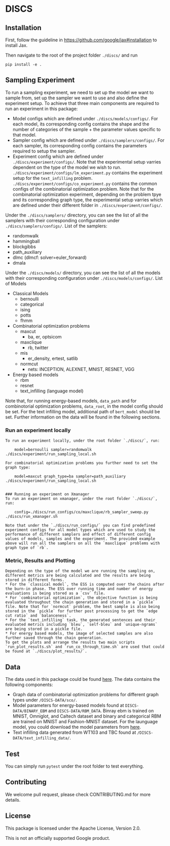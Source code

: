 # DISCS

## Installation

First, follow the guideline in https://github.com/google/jax#installation to
install Jax.

Then navigate to the root of the project folder `./discs/` and run

    pip install -e .

## Sampling Experiment
To run a sampling experiment, we need to set up the model we want to sample from, set up the sampler we want to use and also define the experiment setup. To achieve that three main components are required to run an experiment in this package:
* Model configs which are defined under `./discs/models/configs/`. For each model, its corresponding config contains the shape and the number of categories of the sample + the parameter values specific to that model.
* Sampler config which are defined under `./discs/samplers/configs/`. For each sampler, its corresponding config contains the parameters required to setup the sampler.
* Experiment config which are defined under `./discs/experiment/configs/`. Note that the experimental setup varries dependent on the type of the model we wish to run. `./discs/experiment/configs/lm_experiment.py` contains the experiment setup for the `text_infilling` problem. `./discs/experiment/configs/co_experiment.py` contains the common configs of the combinatorial optimization problem. Note that for the combinatorial optimization experiment, depending on the problem tpye and its corresponding graph type, the experimental setup varries which are defined under their different folder in `./discs/experiment/configs/`.
  
Under the `./discs/samplers/` directory, you can see the list of all the samplers with their corresponding configuration under `./discs/samplers/configs/`.
List of the samplers:
* randomwalk
* hammingball
* blockgibbs
* path_auxiliary
* dlmc (dlmcf: solver=euler_forward)
* dmala

Under the `./discs/models/` directory, you can see the list of all the models with their corresponding configuration under `./discs/models/configs/`.
List of Models
* Classical Models
    * bernoulli
    * categorical
    * ising
    * potts
    * fhmm
* Combinatorial optimization problems
    * maxcut
        * ba, er, optsicom
    * maxclique
        * rb, twitter
    * mis
        * er_density, ertest, satlib
    * normcut
        * nets: INCEPTION, ALEXNET, MNIST, RESNET, VGG
* Energy based models
    * rbm
    * resnet
    * text_infilling (language model)

Note that, for running energy-based models, `data_path` and for combinotorial optimization problems, `data_root`, in the model config should be set. For the text infilling model, additional path of `bert_model` should be set. Further information on the data will be found in the following sections.


### Run an experiment locally 

    To run an experiment locally, under the root folder `./discs/`, run:

        model=bernoulli sampler=randomwalk ./discs/experiment/run_sampling_local.sh

    For combinatorial optimization problems you further need to set the graph type:

        model=maxcut graph_type=ba sampler=path_auxiliary ./discs/experiment/run_sampling_local.sh

   
    ### Running an experiment on Xmanager
    To run an experiment on xmanager, under the root folder `./discs/`, run:

        config=./discs/run_configs/co/maxclique/rb_sampler_sweep.py ./discs/run_xmanager.sh

    Note that under the `./discs/run_configs/` you can find predefined experiment configs for all model types which are used to study the performance of different samplers and effect of different config values of models, samples and the experiment. The provided example above will run all the samplers on all the `maxclique` problems with graph type of `rb`. 



### Metric, Results and Plotting
    Depending on the type of the model we are running the sampling on, different metrics are being calculated and the results are being stored in different forms. 
    * For the `classical model`, the ESS is computed over the chains after the burn-in phase. The ESS over running time and number of energy evaluations is being stored as a `csv` file. 
    * For `combinatorial optimization`, the objective function is being evaluated throughout the chain generation and stored in a `pickle` file. Note that for `normcut` problem, the best sample is also being stored in the `pickle` for further post processing to get the `edge cut ratio` and `balanceness`. 
    * For the `text_infilling` task, the generated sentences and their evaluated metrics including `bleu`, `self-bleu` and `unique-ngrams` are being stored in a pickle file. 
    * For energy based models, the image of selected samples are also further saved through the chain generation.
    To get the plots and arrange the results two main scripts `run_plot_results.sh` and `run_co_through_time.sh` are used that could be found at `./discs/plot_results/`.

## Data
The data used in this package could be found [here](https://drive.google.com/drive/u/1/folders/1nEppxuUJj8bsV9Prc946LN_buo30AnDx).
The data contains the following components:
* Graph data of combinatorial optimization problems for different graph types under `/DISCS-DATA/sco/`.
* Model parameters for energy-based models found at `DISCS-DATA/BINARY_EBM` and `DISCS-DATA/RBM_DATA`. Binray ebm is trained on MNIST, Omniglot, and Caltech dataset and binary and categorical RBM are trained on MNIST and Fashion-MNIST dataset. For the launguage model, you could download the model parameters from [here](https://huggingface.co/bert-base-uncased).
* Text infilling data generated from WT103 and TBC found at `/DISCS-DATA/text_infilling_data/`.


## Test

You can simply run `pytest` under the root folder to test everything.

## Contributing

We welcome pull request, please check CONTRIBUTING.md for more details.


## License
This package is licensed under the Apache License, Version 2.0.

This is not an officially supported Google product.
